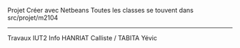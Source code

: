 Projet Créer avec Netbeans
Toutes les classes se touvent dans src/projet/m2104


---------------
Travaux IUT2 Info
HANRIAT Calliste / TABITA Yévic
